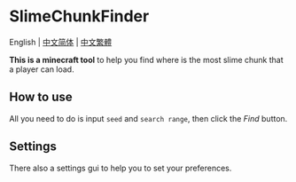# SlimeChunkFinder
English | [中文简体](https://github.com/H4NGH01/SlimeChunkFinder/blob/master/README_ch_s.md) | [中文繁體](https://github.com/H4NGH01/SlimeChunkFinder/blob/master/README_ch_t.md)

**This is a minecraft tool** to help you find where is the most slime chunk that a player can load.

## How to use
All you need to do is input `seed` and `search range`, then click the _Find_ button.

## Settings
There also a settings gui to help you to set your preferences.

